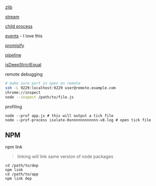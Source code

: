 
[zlib](https://nodejs.dev/en/api/v19/zlib/)

[stream](https://nodejs.dev/en/api/v19/stream/)

[child process](https://nodejs.dev/en/api/v19/child_process/)

[events](https://nodejs.dev/en/api/v19/events/) - I love this

[promisify](https://nodejs.org/docs/latest-v14.x/api/util.html#util_util_promisify_original)

[pipeline](https://nodejs.org/docs/latest-v14.x/api/stream.html#stream_stream_pipeline_streams_callback)

[isDeepStrictEqual](https://nodejs.org/docs/latest-v14.x/api/util.html#util_util_isdeepstrictequal_val1_val2)

remote debugging
```bash
# make sure port in open on remote
ssh -L 9229:localhost:9229 user@remote.example.com
chrome://inspect
node --inspect /path/to/file.js
```

profiling
```shell
node --prof app.js # this will output a tick file
node --prof-process isolate-0xnnnnnnnnnnnn-v8.log # open tick file
```
## NPM

npm link
>linking will link same version of node packages
```
cd /path/to/dep
npm link
cd /path/to/app
npm link dep
```